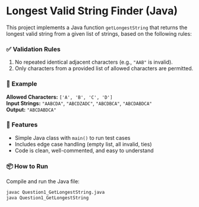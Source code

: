 # Longest Valid String Finder (Java)

This project implements a Java function `getLongestString` that returns the longest valid string from a given list of strings, based on the following rules:

### ✅ Validation Rules
1. No repeated identical adjacent characters (e.g., `"AAB"` is invalid).
2. Only characters from a provided list of allowed characters are permitted.

### 🧪 Example

**Allowed Characters:** `['A', 'B', 'C', 'D']`  
**Input Strings:** `"AABCDA"`, `"ABCDZADC"`, `"ABCDBCA"`, `"ABCDABDCA"`  
**Output:** `"ABCDABDCA"`

### 🧰 Features
- Simple Java class with `main()` to run test cases
- Includes edge case handling (empty list, all invalid, ties)
- Code is clean, well-commented, and easy to understand

### 📦 How to Run
Compile and run the Java file:

```bash
javac Question1_GetLongestString.java
java Question1_GetLongestString
